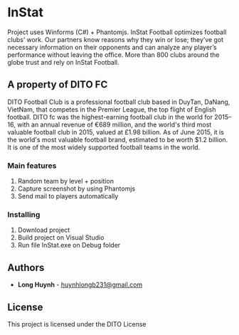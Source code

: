 # InStat 

Project uses Winforms (C#) + Phantomjs. 
InStat Football optimizes football clubs’ work. Our partners know reasons why they win or lose; they’ve got necessary information on their opponents and can analyze any player’s performance without leaving the office. More than 800 clubs around the globe trust and rely on InStat Football.

## A property of DITO FC

DITO Football Club is a professional football club based in DuyTan, DaNang, VietNam, that competes in the Premier League, the top flight of English football. DITO fc was the highest-earning football club in the world for 2015–16, with an annual revenue of €689 million, and the world's third most valuable football club in 2015, valued at £1.98 billion. As of June 2015, it is the world's most valuable football brand, estimated to be worth $1.2 billion. It is one of the most widely supported football teams in the world.

### Main features

1. Random team by level + position
2. Capture screenshot by using Phantomjs
3. Send mail to players automatically


### Installing

1. Download project
2. Build project on Visual Studio
3. Run file InStat.exe on Debug folder

## Authors

* **Long Huynh** - huynhlongb231@gmail.com

## License

This project is licensed under the DITO License

